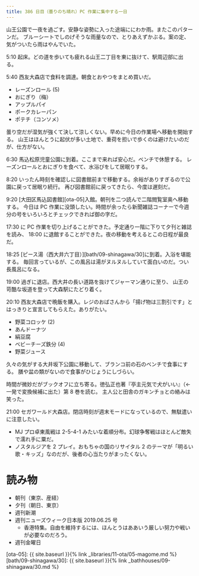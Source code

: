```yaml
---
title: 386 日目（曇りのち晴れ）PC 作業に集中する一日
---
```


山王公園で一夜を過ごす。安静な姿勢に入った途端ににわか雨。またこのパターンだ。
ブルーシートでしのげそうな雨量なので、とりあえずかぶる。案の定、気がついたら雨はやんでいた。

5:10 起床。どの道を歩いても疲れる山王二丁目を東に抜けて、駅周辺部に出る。

5:40 西友大森店で食料を調達。朝食とおやつをまとめ買いだ。

* レーズンロール (5)
* おにぎり（梅）
* アップルパイ
* ポークカレーパン
* ポテチ（コンソメ）

曇り空だが湿気が強くて決して涼しくない。早めに今日の作業場へ移動を開始する。
山王はほんとうに起伏が多い土地で、重荷を担いで歩くのは避けたいのだが、仕方がない。

6:30 馬込松原児童公園に到着。ここまで来れば安心だ。ベンチで休憩する。
レーズンロールとおにぎりを食べて、水浴びをして居眠りする。

8:20 いったん時刻を確認しに図書館前まで移動する。余裕がありすぎるので公園に戻って居眠り続行。
再び図書館前に戻ってきたら、今度は遅刻だ。

9:20 [大田区馬込図書館][ota-05]入館。朝刊を二つ読んで二階閲覧室奥へ移動する。
今日は PC 作業に没頭したい。時間が余ったら新聞雑誌コーナーで今週分の号をいろいろとチェックできれば御の字だ。

17:30 に PC 作業を切り上げることができた。予定通り一階に下りて夕刊と雑誌を読み、
18:00 に退館することができた。夜の移動を考えるとこの日程が最良だ。

18:25 [ピース湯（西大井六丁目）][bath/09-shinagawa/30]に到着。入浴を堪能する。
毎回言っているが、この風呂は湯がヌルヌルしていて面白いのだ。つい長風呂になる。

19:00 過ぎに退店。西大井の長い道路を抜けてジャーマン通りに至り、
山王の苛酷な坂道を登って大森駅にたどり着く。

20:10 西友大森店で晩飯を購入。レジのおばさんから「揚げ物は三割引です」とはっきりと宣言してもらえた。ありがたい。

* 野菜コロッケ (2)
* あんドーナツ
* 絹豆腐
* ベビーチーズ鉄分 (4)
* 野菜ジュース

久々の気がする大井坂下公園に移動して、ブランコ前の石のベンチで食事にする。
膳や盆の類がないので食事がひじょうにしづらい。

時間が微妙だがブックオフに立ち寄る。徳弘正也著『亭主元気で犬がいい』（←一発で変換候補に出た）第 8 巻を読む。
主人公と田舎のガキンチョとの絡みは笑った。

21:00 セガワールド大森店。閉店時刻が週末モードになっているので、無駄遣いに注意したい。

* MJ プロ卓東風戦は 2-5-4-1 みたいな着順分布。幻球争奪戦はほとんど敵失で濡れ手に粟だ。
* ノスタルジアを 2 プレイ。おもちゃの国のリサイタル 2 のテーマが「明るい歌・キッズ」なのだが、後者の心当たりがまったくない。

# 読み物

* 朝刊（東京、産経）
* 夕刊（朝日、東京）
* 週刊新潮
* 週刊ニューズウィーク日本版 2019.06.25 号
  * 香港特集。自由を維持するには、ほんとうはああいう厳しい努力や戦いが必要なのだろう。
* 週刊金曜日

[ota-05]: {{ site.baseurl }}{% link _libraries/11-ota/05-magome.md %}
[bath/09-shinagawa/30]: {{ site.baseurl }}{% link _bathhouses/09-shinagawa/30.md %}
